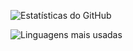   ![Estatísticas do GitHub](https://github-readme-stats.vercel.app/api?username=marceloSantosC&show_icons=true&theme=dark)


  ![Linguagens mais usadas](https://github-readme-stats.vercel.app/api/top-langs/?username=marceloSantosC&layout=compact&langs_count=20&theme=dark)
